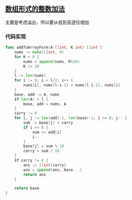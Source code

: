 ## [数组形式的整数加法](https://leetcode-cn.com/problems/add-to-array-form-of-integer/)

主要是考虑溢出，所以要从低到高逐位相加



### 代码实现

```go
func addToArrayForm(A []int, K int) []int {
	nums := make([]int, 0)
	for K > 0 {
		nums = append(nums, K%10)
		K /= 10
	}
	l := len(nums)
	for i := 0; i < l/2; i++ {
		nums[i], nums[l-i-1] = nums[l-i-1], nums[i]
	}
	base, add := A, nums
	if len(A) < l {
		base, add = nums, A
	}
	carry := 0
	for i, j := len(add)-1, len(base)-1; j >= 0; j-- {
		sum := base[j] + carry
		if i >= 0 {
			sum += add[i]
			i--
		}
		base[j] = sum % 10
		carry = sum / 10
	}
	if carry != 0 {
		ans := []int{carry}
		ans = append(ans, base...)
		return ans
	}

	return base
}
```

